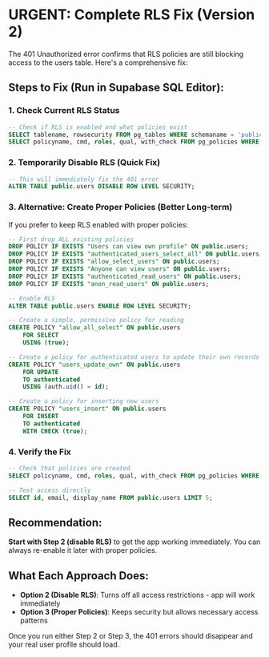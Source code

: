 # URGENT: Complete RLS Fix (Version 2)

The 401 Unauthorized error confirms that RLS policies are still blocking access to the users table. Here's a comprehensive fix:

## Steps to Fix (Run in Supabase SQL Editor):

### 1. Check Current RLS Status
```sql
-- Check if RLS is enabled and what policies exist
SELECT tablename, rowsecurity FROM pg_tables WHERE schemaname = 'public' AND tablename = 'users';
SELECT policyname, cmd, roles, qual, with_check FROM pg_policies WHERE schemaname = 'public' AND tablename = 'users';
```

### 2. Temporarily Disable RLS (Quick Fix)
```sql
-- This will immediately fix the 401 error
ALTER TABLE public.users DISABLE ROW LEVEL SECURITY;
```

### 3. Alternative: Create Proper Policies (Better Long-term)
If you prefer to keep RLS enabled with proper policies:

```sql
-- First drop ALL existing policies
DROP POLICY IF EXISTS "Users can view own profile" ON public.users;
DROP POLICY IF EXISTS "authenticated_users_select_all" ON public.users;
DROP POLICY IF EXISTS "allow_select_users" ON public.users;
DROP POLICY IF EXISTS "Anyone can view users" ON public.users;
DROP POLICY IF EXISTS "authenticated_read_users" ON public.users;
DROP POLICY IF EXISTS "anon_read_users" ON public.users;

-- Enable RLS
ALTER TABLE public.users ENABLE ROW LEVEL SECURITY;

-- Create a simple, permissive policy for reading
CREATE POLICY "allow_all_select" ON public.users
    FOR SELECT 
    USING (true);

-- Create a policy for authenticated users to update their own records
CREATE POLICY "users_update_own" ON public.users
    FOR UPDATE 
    TO authenticated
    USING (auth.uid() = id);

-- Create a policy for inserting new users
CREATE POLICY "users_insert" ON public.users
    FOR INSERT 
    TO authenticated
    WITH CHECK (true);
```

### 4. Verify the Fix
```sql
-- Check that policies are created
SELECT policyname, cmd, roles, qual, with_check FROM pg_policies WHERE schemaname = 'public' AND tablename = 'users';

-- Test access directly
SELECT id, email, display_name FROM public.users LIMIT 5;
```

## Recommendation:

**Start with Step 2 (disable RLS)** to get the app working immediately. You can always re-enable it later with proper policies.

## What Each Approach Does:

- **Option 2 (Disable RLS)**: Turns off all access restrictions - app will work immediately
- **Option 3 (Proper Policies)**: Keeps security but allows necessary access patterns

Once you run either Step 2 or Step 3, the 401 errors should disappear and your real user profile should load.